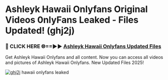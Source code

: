 # Ashleyk Hawaii Onlyfans Original Videos 0nlyFans Leaked - Files Updated! (ghj2j)

<h3>🔴 CLICK HERE 🌐==►► <a href="https://tinyurl.com/2wckxsce" rel="nofollow">Ashleyk Hawaii Onlyfans Updated Files</a></h3>

Get Ashleyk Hawaii Onlyfans and all content. Now you can access all videos and pictures of Ashleyk Hawaii Onlyfans. New Updated Files 2025!

[![ghj2j](https://i.imgur.com/AFduVYN.gif)](https://tinyurl.com/2wckxsce)
hawaii onlyfans leaked